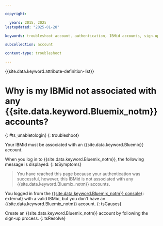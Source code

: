 ```yaml
---

copyright:

  years: 2015, 2025
lastupdated: "2025-01-28"

keywords: troubleshoot account, authentication, IBMid accounts, sign-up error 

subcollection: account

content-type: troubleshoot

---
```


{{site.data.keyword.attribute-definition-list}}

# Why is my IBMid not associated with any {{site.data.keyword.Bluemix_notm}} accounts?
{: #ts_unabletologin}
{: troubleshoot}

Your IBMid must be associated with an {{site.data.keyword.Bluemix}} account. 

When you log in to {{site.data.keyword.Bluemix_notm}}, the following message is displayed:
{: tsSymptoms}

> You have reached this page because your authentication was successful, however, this IBMid is not associated with any {{site.data.keyword.Bluemix_notm}} accounts.

You logged in from the [{{site.data.keyword.Bluemix_notm}} console](/){: external} with a valid IBMid, but you don't have an {{site.data.keyword.Bluemix_notm}} account.
{: tsCauses}

Create an {{site.data.keyword.Bluemix_notm}} account by following the sign-up process.
{: tsResolve}
